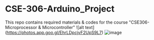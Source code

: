 # CSE-306-Arduino_Project
This repo contains required materials &amp; codes for  the course "CSE306-Microprocessor &amp; Microcontroller"
![alt text] (https://photos.app.goo.gl/EhrLDpcjvF2UpS9L7)
![image](https://github.com/shakil1819/HX711-Sensor-Arduino-Based-Weight-machine/assets/58840439/6d524404-8cd2-4d6d-a331-d82c83455b41)

